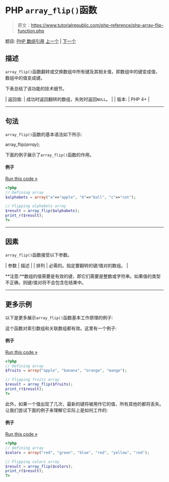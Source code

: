 # PHP `array_flip()`函数

> 原文：<https://www.tutorialrepublic.com/php-reference/php-array-flip-function.php>

题目: [PHP 数组引用](php-array-functions.php) [上一个](php-array-filter-function.php) | [下一个](php-array-intersect-function.php)

## 描述

`array_flip()`函数翻转或交换数组中所有键及其相关值，即数组中的键变成值，数组中的值变成键。

下表总结了该功能的技术细节。

| 返回值: | 成功时返回翻转的数组，失败时返回`NULL`。 |
| 版本: | PHP 4+ |

* * *

## 句法

`array_flip()`函数的基本语法如下所示:

array_flip(*array*);

下面的例子展示了`array_flip()`函数的作用。

#### 例子

[Run this code »](../codelab.php?topic=php&file=flip-all-keys-with-their-associated-values-in-an-array "Run this code to view the output")

```php
<?php
// Defining array
$alphabets = array("a"=>"apple", "b"=>"ball", "c"=>"cat");

// Flipping alphabets array
$result = array_flip($alphabets);
print_r($result);
?>
```

* * *

## 因素

`array_flip()`函数接受以下参数。

| 参数 | 描述 |
| 排列 | 必需的。指定要翻转的键/值对的数组。 |

**注意:**数组的值需要是有效的键，即它们需要是整数或字符串。如果值的类型不正确，则键/值对将不会包含在结果中。

* * *

## 更多示例

以下是更多展示`array_flip()`函数基本工作原理的例子:

这个函数对索引数组和关联数组都有效。这里有一个例子:

#### 例子

[Run this code »](../codelab.php?topic=php&file=flip-an-indexed-array "Run this code to view the output")

```php
<?php
// Defining array
$fruits = array("apple", "banana", "orange", "mango");

// Flipping fruits array
$result = array_flip($fruits);
print_r($result);
?>
```

此外，如果一个值出现了几次，最新的键将被用作它的值，所有其他的都将丢失。让我们尝试下面的例子来理解它实际上是如何工作的:

#### 例子

[Run this code »](../codelab.php?topic=php&file=flip-an-array-with-duplicate-values "Run this code to view the output")

```php
<?php
// Defining array
$colors = array("red", "green", "blue", "red", "yellow", "red");

// Flipping colors array
$result = array_flip($colors);
print_r($result);
?>
```